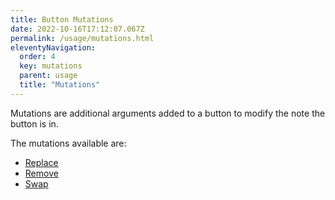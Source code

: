 ```yaml
---
title: Button Mutations
date: 2022-10-16T17:12:07.067Z
permalink: /usage/mutations.html
eleventyNavigation:
  order: 4
  key: mutations
  parent: usage
  title: "Mutations"
---
```


Mutations are additional arguments added to a button to modify the note the
button is in.

The mutations available are:

- [Replace](/usage/mutations/replace)
- [Remove](/usage/mutations/remove)
- [Swap](/usage/mutations/swap)
